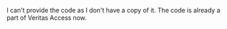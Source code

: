 I can't provide the code as I don't have a copy of it. The code is already a part of Veritas Access now.
